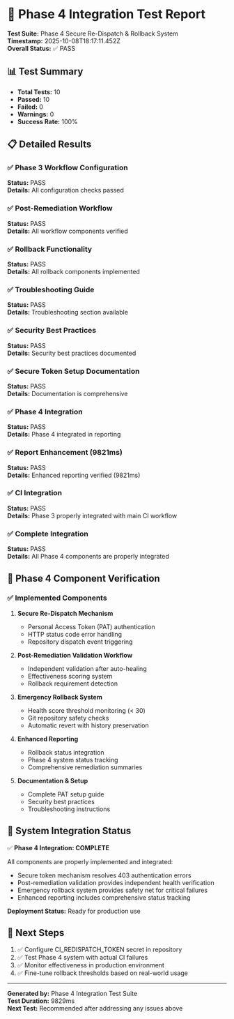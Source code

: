# 🧪 Phase 4 Integration Test Report

**Test Suite:** Phase 4 Secure Re-Dispatch & Rollback System  
**Timestamp:** 2025-10-08T18:17:11.452Z  
**Overall Status:** ✅ PASS

## 📊 Test Summary

- **Total Tests:** 10
- **Passed:** 10
- **Failed:** 0
- **Warnings:** 0
- **Success Rate:** 100%

## 📋 Detailed Results

### ✅ Phase 3 Workflow Configuration

**Status:** PASS  
**Details:** All configuration checks passed

### ✅ Post-Remediation Workflow

**Status:** PASS  
**Details:** All workflow components verified

### ✅ Rollback Functionality

**Status:** PASS  
**Details:** All rollback components implemented

### ✅ Troubleshooting Guide

**Status:** PASS  
**Details:** Troubleshooting section available

### ✅ Security Best Practices

**Status:** PASS  
**Details:** Security best practices documented

### ✅ Secure Token Setup Documentation

**Status:** PASS  
**Details:** Documentation is comprehensive

### ✅ Phase 4 Integration

**Status:** PASS  
**Details:** Phase 4 integrated in reporting

### ✅ Report Enhancement (9821ms)

**Status:** PASS  
**Details:** Enhanced reporting verified (9821ms)

### ✅ CI Integration

**Status:** PASS  
**Details:** Phase 3 properly integrated with main CI workflow

### ✅ Complete Integration

**Status:** PASS  
**Details:** All Phase 4 components are properly integrated


## 🎯 Phase 4 Component Verification

### ✅ Implemented Components

1. **Secure Re-Dispatch Mechanism**
   - Personal Access Token (PAT) authentication
   - HTTP status code error handling
   - Repository dispatch event triggering

2. **Post-Remediation Validation Workflow**
   - Independent validation after auto-healing
   - Effectiveness scoring system
   - Rollback requirement detection

3. **Emergency Rollback System**
   - Health score threshold monitoring (< 30)
   - Git repository safety checks
   - Automatic revert with history preservation

4. **Enhanced Reporting**
   - Rollback status integration
   - Phase 4 system status tracking
   - Comprehensive remediation summaries

5. **Documentation & Setup**
   - Complete PAT setup guide
   - Security best practices
   - Troubleshooting instructions

## 🔄 System Integration Status


✅ **Phase 4 Integration: COMPLETE**

All components are properly implemented and integrated:
- Secure token mechanism resolves 403 authentication errors
- Post-remediation validation provides independent health verification
- Emergency rollback system provides safety net for critical failures
- Enhanced reporting includes comprehensive status tracking

**Deployment Status:** Ready for production use


## 🚀 Next Steps


1. ✅ Configure CI_REDISPATCH_TOKEN secret in repository
2. ✅ Test Phase 4 system with actual CI failures
3. ✅ Monitor effectiveness in production environment
4. ✅ Fine-tune rollback thresholds based on real-world usage


---

**Generated by:** Phase 4 Integration Test Suite  
**Test Duration:** 9829ms  
**Next Test:** Recommended after addressing any issues above
